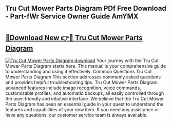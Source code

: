 ## Tru Cut Mower Parts Diagram PDf Free Download - Part-fWr Service Owner Guide AmYMX

# <h2><a href="http://dfs3vgm.blite.top/?on=Tru+Cut+Mower+Parts+Diagram">🔗Download New 👉🔴 Tru Cut Mower Parts Diagram</a></h2>

[![Tru Cut Mower Parts Diagram download](https://i.imgur.com/lujVjoI.png)](http://dfs3vgm.blite.top/?on=Tru+Cut+Mower+Parts+Diagram)
Your journey with the Tru Cut Mower Parts Diagram starts here. This manual is your comprehensive guide to understanding and using it effectively. Common Questions Tru Cut Mower Parts Diagram This section addresses commonly asked questions and provides helpful troubleshooting tips. Tru Cut Mower Parts Diagram advanced features include image recognition, voice commands, customizable profiles, and automatic backups, all easily controlled through the user-friendly and intuitive interface. We believe that the Tru Cut Mower Parts Diagram has been an essential guide in your quest to understand the features and capabilities of your new item. If you need any assistance or have any questions, our customer service team is always available.
